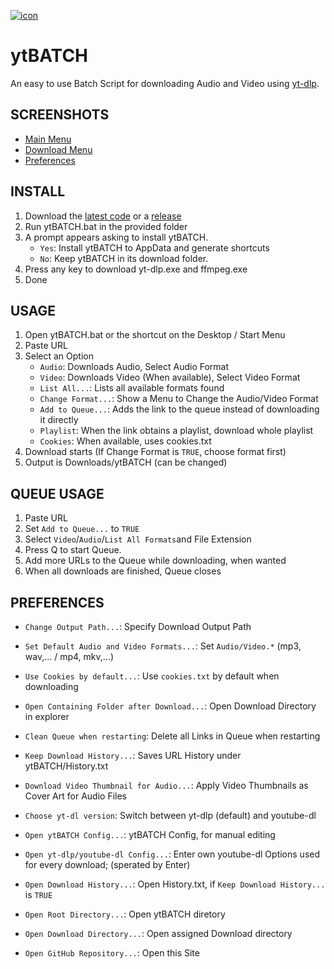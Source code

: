 [![icon](https://github.com/eppic/ytBATCH/blob/main/bin/256.ico)](https://github.com/eppic/ytBATCH)
# ytBATCH
An easy to use Batch Script for downloading Audio and Video using [yt-dlp](https://github.com/yt-dlp/yt-dlp).  

## SCREENSHOTS

   - [Main Menu](https://raw.githubusercontent.com/eppic/ytBATCH-externals/main/image_295.png)
   - [Download Menu](https://raw.githubusercontent.com/eppic/ytBATCH-externals/main/image_293.png)  
   - [Preferences](https://raw.githubusercontent.com/eppic/ytBATCH-externals/main/image_294.png)  

## INSTALL

1. Download the [latest code](https://github.com/eppic/ytBATCH/archive/refs/heads/main.zip) or a [release](https://github.com/eppic/ytBATCH/releases)  
2. Run ytBATCH.bat in the provided folder  
3. A prompt appears asking to install ytBATCH.  
   - `Yes`: Install ytBATCH to AppData and generate shortcuts  
   - `No`: Keep ytBATCH in its download folder.  
4. Press any key to download yt-dlp.exe and ffmpeg.exe  
5. Done  

## USAGE

1. Open ytBATCH.bat or the shortcut on the Desktop / Start Menu  
2. Paste URL  
3. Select an Option  
   - `Audio`: Downloads Audio, Select Audio Format  
   - `Video`: Downloads Video (When available), Select Video Format  
   - `List All...`: Lists all available formats found
   - `Change Format...`: Show a Menu to Change the Audio/Video Format
   - `Add to Queue...`: Adds the link to the queue instead of downloading it directly
   - `Playlist`: When the link obtains a playlist, download whole playlist
   - `Cookies`: When available, uses cookies.txt  
4. Download starts (If Change Format is `TRUE`, choose format first)
5. Output is Downloads/ytBATCH (can be changed)

## QUEUE USAGE

1. Paste URL
2. Set `Add to Queue...` to `TRUE`
3. Select `Video`/`Audio`/`List All Formats`and File Extension
4. Press Q to start Queue.
5. Add more URLs to the Queue while downloading, when wanted
6. When all downloads are finished, Queue closes

## PREFERENCES

 - `Change Output Path...`: Specify Download Output Path
 - `Set Default Audio and Video Formats...`: Set `Audio/Video.*` (mp3, wav,... / mp4, mkv,...)
 - `Use Cookies by default...`: Use `cookies.txt` by default when downloading
 - `Open Containing Folder after Download...`: Open Download Directory in explorer
 - `Clean Queue when restarting`: Delete all Links in Queue when restarting
 - `Keep Download History...`: Saves URL History under ytBATCH/History.txt
 - `Download Video Thumbnail for Audio...`: Apply Video Thumbnails as Cover Art for Audio Files
 - `Choose yt-dl version`: Switch between yt-dlp (default) and youtube-dl
  
 - `Open ytBATCH Config...`: ytBATCH Config, for manual editing
 - `Open yt-dlp/youtube-dl Config...`: Enter own youtube-dl Options used for every download; (sperated by Enter)
 - `Open Download History...`: Open History.txt, if `Keep Download History...` is `TRUE`
 - `Open Root Directory...`: Open ytBATCH diretory
 - `Open Download Directory...`: Open assigned Download directory
 - `Open GitHub Repository...`: Open this Site
